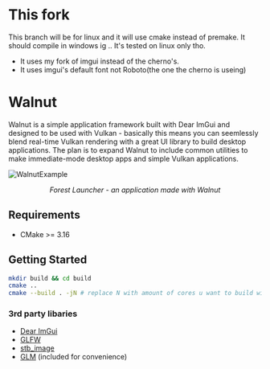 # This fork
This branch will be for linux and it will use cmake instead of premake.
It should compile in windows ig .. It's tested on linux only tho.

- It uses my fork of imgui instead of the cherno's.
- It uses imgui's default font not Roboto(the one the cherno is useing)

# Walnut

Walnut is a simple application framework built with Dear ImGui and designed to be used with Vulkan - basically this means you can seemlessly blend real-time Vulkan rendering with a great UI library to build desktop applications. The plan is to expand Walnut to include common utilities to make immediate-mode desktop apps and simple Vulkan applications.

![WalnutExample](https://hazelengine.com/images/ForestLauncherScreenshot.jpg)
_<center>Forest Launcher - an application made with Walnut</center>_

## Requirements
- CMake >= 3.16

## Getting Started
```bash
mkdir build && cd build
cmake ..
cmake --build . -jN # replace N with amount of cores u want to build with
```

### 3rd party libaries
- [Dear ImGui](https://github.com/ocornut/imgui)
- [GLFW](https://github.com/glfw/glfw)
- [stb_image](https://github.com/nothings/stb)
- [GLM](https://github.com/g-truc/glm) (included for convenience)